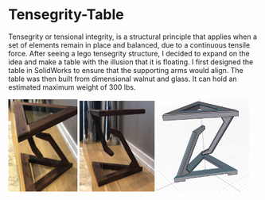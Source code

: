 # Tensegrity-Table
Tensegrity or tensional integrity, is a structural principle that applies when a set of elements remain in place and balanced, due to a continuous tensile force. After seeing a lego tensegrity structure, I decided to expand on the idea and make a table with the illusion that it is floating. I first designed the table in SolidWorks to ensure that the supporting arms would align. The table was then built from dimensional walnut and glass. It can hold an estimated maximum weight of 300 lbs.

<img src="https://github.com/Eohayon/Tensegrity-Table/blob/main/Pictures/TOP.png" width="27.5%" height="27.5%"> <img src="https://github.com/Eohayon/Tensegrity-Table/blob/main/Pictures/SIDE.png" width="30%" height="30%"> <img src="https://github.com/Eohayon/Tensegrity-Table/blob/main/Pictures/CAD.png" width="37%" height="37%">

